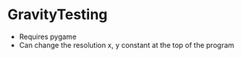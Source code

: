# GravityTesting
- Requires pygame
- Can change the resolution x, y constant at the top of the program
